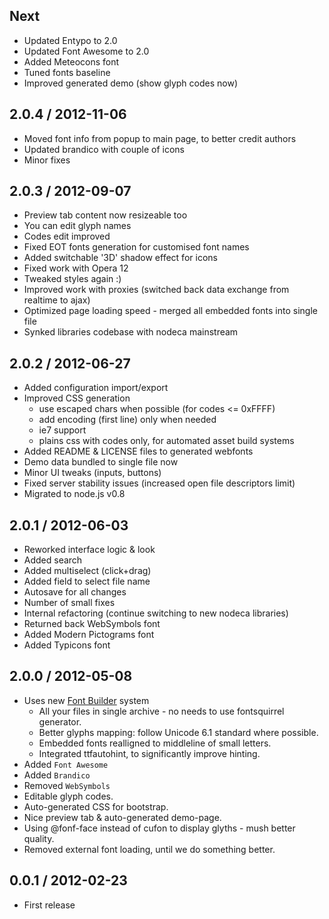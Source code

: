 Next
------------------

* Updated Entypo to 2.0
* Updated Font Awesome to 2.0
* Added Meteocons font
* Tuned fonts baseline
* Improved generated demo (show glyph codes now)


2.0.4 / 2012-11-06
------------------

* Moved font info from popup to main page, to better credit authors
* Updated brandico with couple of icons
* Minor fixes


2.0.3 / 2012-09-07
------------------

* Preview tab content now resizeable too
* You can edit glyph names
* Codes edit improved
* Fixed EOT fonts generation for customised font names
* Added switchable '3D' shadow effect for icons
* Fixed work with Opera 12
* Tweaked styles again :)
* Improved work with proxies (switched back data exchange from realtime to ajax)
* Optimized page loading speed - merged all embedded fonts into single file
* Synked libraries codebase with nodeca mainstream


2.0.2 / 2012-06-27
------------------

* Added configuration import/export
* Improved CSS generation
  - use escaped chars when possible (for codes <= 0xFFFF)
  - add encoding (first line) only when needed
  - ie7 support
  - plains css with codes only, for automated asset build systems
* Added README & LICENSE files to generated webfonts
* Demo data bundled to single file now
* Minor UI tweaks (inputs, buttons)
* Fixed server stability issues (increased open file descriptors limit)
* Migrated to node.js v0.8


2.0.1 / 2012-06-03
------------------

* Reworked interface logic & look
* Added search
* Added multiselect (click+drag)
* Added field to select file name
* Autosave for all changes
* Number of small fixes
* Internal refactoring (continue switching to new nodeca libraries)
* Returned back WebSymbols font
* Added Modern Pictograms font
* Added Typicons font


2.0.0 / 2012-05-08
------------------

* Uses new [Font Builder](https://github.com/fontello/font-builder) system
  - All your files in single archive - no needs to use fontsquirrel generator.
  - Better glyphs mapping: follow Unicode 6.1 standard where possible.
  - Embedded fonts realligned to middleline of small letters.
  - Integrated ttfautohint, to significantly improve hinting.
* Added `Font Awesome`
* Added `Brandico`
* Removed `WebSymbols`
* Editable glyph codes.
* Auto-generated CSS for bootstrap.
* Nice preview tab & auto-generated demo-page.
* Using @fonf-face instead of cufon to display glyths - mush better quality.
* Removed external font loading, until we do something better.


0.0.1 / 2012-02-23
------------------

* First release

